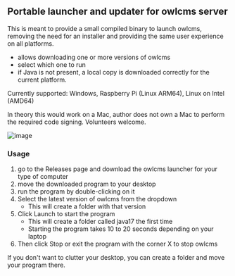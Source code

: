 ## Portable launcher and updater for owlcms server

This is meant to provide a small compiled binary to launch owlcms, removing the need for an installer
and providing the same user experience on all platforms.
- allows downloading one or more versions of owlcms
- select which one to run
- if Java is not present, a local copy is downloaded correctly for the current platform.

Currently supported: Windows, Raspberry Pi (Linux ARM64), Linux on Intel (AMD64)

In theory this would work on a Mac, author does not own a Mac to perform the required code signing. Volunteers welcome.

![image](https://github.com/user-attachments/assets/35ab61f3-c1d7-4397-8f9c-b85789c40092)

### Usage
1. go to the Releases page and download the owlcms launcher for your type of computer
2. move the downloaded program to your desktop
3. run the program by double-clicking on it
4. Select the latest version of owlcms from the dropdown
   - This will create a folder with that version
5. Click Launch to start the program
   - This will create a folder called java17 the first time
   - Starting the program takes 10 to 20 seconds depending on your laptop
6. Then click Stop or exit the program with the corner X to stop owlcms

If you don't want to clutter your desktop, you can create a folder and move your program there.
